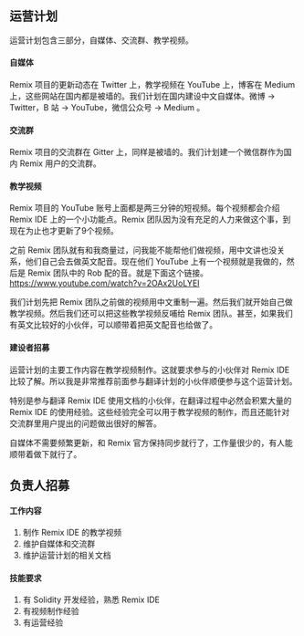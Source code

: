 ## 运营计划
运营计划包含三部分，自媒体、交流群、教学视频。
#### 自媒体
Remix 项目的更新动态在 Twitter 上，教学视频在 YouTube 上，博客在 Medium 上，这些网站在国内都是被墙的。我们计划在国内建设中文自媒体。微博 -> Twitter，B 站 -> YouTube，微信公众号 -> Medium 。

#### 交流群
Remix 项目的交流群在 Gitter 上，同样是被墙的。我们计划建一个微信群作为国内 Remix 用户的交流群。

#### 教学视频
Remix 项目的 YouTube 账号上⾯都是两三分钟的短视频。每个视频都会介绍 Remix IDE 上的⼀个⼩功能点。Remix 团队因为没有充足的人力来做这个事，到现在为止也才更新了9个视频。

之前 Remix 团队就有和我商量过，问我能不能帮他们做视频，⽤中⽂讲也没关系，他们⾃⼰会去做英⽂配⾳。现在他们 YouTube 上有⼀个视频就是我做的，然后是 Remix 团队中的 Rob 配的⾳。就是下⾯这个链接。
https://www.youtube.com/watch?v=2OAx2UoLYEI

我们计划先把 Remix 团队之前做的视频用中文重制一遍。然后我们就开始自己做教学视频。然后我们还可以把这些教学视频反哺给 Remix 团队。甚至，如果我们有英文比较好的小伙伴，可以顺带着把英文配音也给做了。

#### 建设者招募
运营计划的主要工作内容在教学视频制作。这就要求参与的小伙伴对 Remix IDE 比较了解。所以我是非常推荐前面参与翻译计划的小伙伴顺便参与这个运营计划。

特别是参与翻译 Remix IDE 使用文档的小伙伴，在翻译过程中必然会积累大量的 Remix IDE 的使用经验。这些经验完全可以用于教学视频的制作，而且还能针对交流群里用户提出的问题做出很好的解答。

自媒体不需要频繁更新，和 Remix 官方保持同步就行了，工作量很少的，有人能顺带着做下就行了。

## 负责人招募
#### 工作内容
1. 制作 Remix IDE 的教学视频
2. 维护自媒体和交流群
3. 维护运营计划的相关文档

#### 技能要求
1. 有 Solidity 开发经验，熟悉 Remix IDE
2. 有视频制作经验
3. 有运营经验
